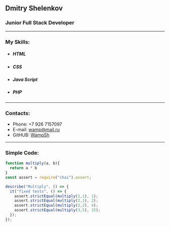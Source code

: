 
## **Dmitry Shelenkov** ##

### Junior Full Stack Developer ###

---

### My Skills: ### 
- #####  *HTML* #####
- #####  *CSS* #####
- #####  *Java Script* #####
- #####  *PHP* #####

--- 

### Contacts: ###

* Phone: +7 926 7157097  
* E-mail: [wamp@mail.ru](mailto:wamp@mail.ru) 
* GitHUB: [WampSh](https://github.com/WampSh) 

---
### Simple Code: ###
``` JavaScript
function multiply(a, b){
  return a * b
}
const assert = require("chai").assert;

describe("Multiply", () => {
  it("fixed tests", () => {
    assert.strictEqual(multiply(1,1), 1);
    assert.strictEqual(multiply(2,1), 2);
    assert.strictEqual(multiply(2,2), 4);
    assert.strictEqual(multiply(3,5), 15);   
  });
});
```